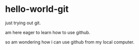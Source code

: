 # hello-world-git
just trying out git.

am here eager to learn how to use github.

so am wondering how i can use github from my local computer.

<br>

<br>
